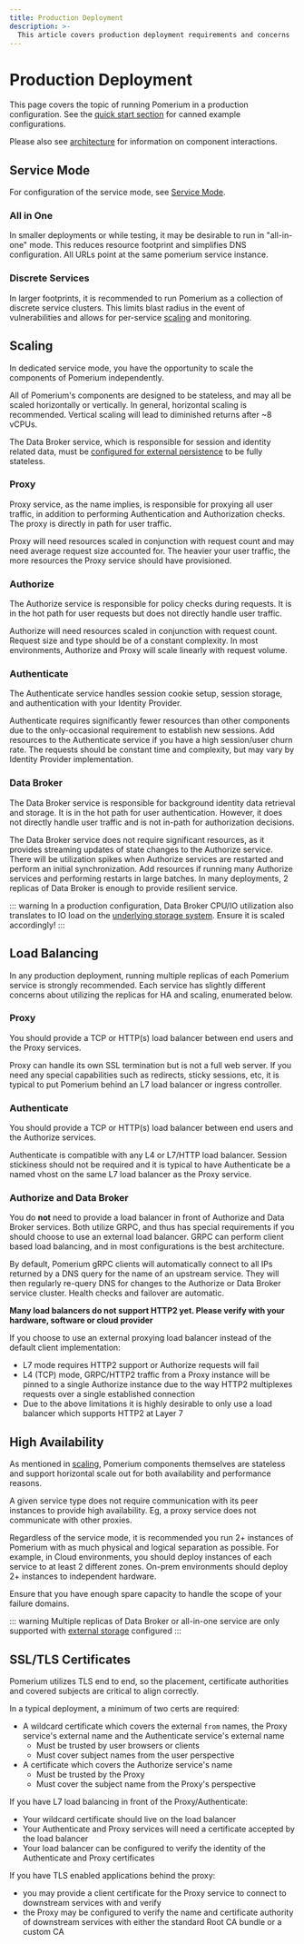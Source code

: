 ```yaml
---
title: Production Deployment
description: >-
  This article covers production deployment requirements and concerns
---
```


# Production Deployment

This page covers the topic of running Pomerium in a production configuration. See the [quick start section](/docs/install/readme.md) for canned example configurations.

Please also see [architecture](/docs/architecture.md) for information on component interactions.

## Service Mode

For configuration of the service mode, see [Service Mode](/reference/readme.md#service-mode).

### All in One

In smaller deployments or while testing, it may be desirable to run in "all-in-one" mode. This reduces resource footprint and simplifies DNS configuration. All URLs point at the same pomerium service instance.

### Discrete Services

In larger footprints, it is recommended to run Pomerium as a collection of discrete service clusters. This limits blast radius in the event of vulnerabilities and allows for per-service [scaling](#scaling) and monitoring.

## Scaling

In dedicated service mode, you have the opportunity to scale the components of Pomerium independently.

All of Pomerium's components are designed to be stateless, and may all be scaled horizontally or vertically. In general, horizontal scaling is recommended.  Vertical scaling will lead to diminished returns after ~8 vCPUs.

The Data Broker service, which is responsible for session and identity related data, must be [configured for external persistence](/docs/topics/data-storage.md) to be fully stateless.

### Proxy

Proxy service, as the name implies, is responsible for proxying all user traffic, in addition to performing Authentication and Authorization checks. The proxy is directly in path for user traffic.

Proxy will need resources scaled in conjunction with request count and may need average request size accounted for. The heavier your user traffic, the more resources the Proxy service should have provisioned.

### Authorize

The Authorize service is responsible for policy checks during requests. It is in the hot path for user requests but does not directly handle user traffic.

Authorize will need resources scaled in conjunction with request count. Request size and type should be of a constant complexity.  In most environments, Authorize and Proxy will scale linearly with request volume.

### Authenticate

The Authenticate service handles session cookie setup, session storage, and authentication with your Identity Provider.

Authenticate requires significantly fewer resources than other components due to the only-occasional requirement to establish new sessions.  Add resources to the Authenticate service if you have a high session/user churn rate. The requests should be constant time and complexity, but may vary by Identity Provider implementation.

### Data Broker

The Data Broker service is responsible for background identity data retrieval and storage.  It is in the hot path for user authentication.  However, it does not directly handle user traffic and is not in-path for authorization decisions.

The Data Broker service does not require significant resources, as it provides streaming updates of state changes to the Authorize service.  There will be utilization spikes when Authorize services are restarted and perform an initial synchronization.  Add resources if running many Authorize services and performing restarts in large batches.  In many deployments, 2 replicas of Data Broker is enough to provide resilient service.

::: warning
In a production configuration, Data Broker CPU/IO utilization also translates to IO load on the [underlying storage system](/docs/topics/data-storage.md).  Ensure it is scaled accordingly!
:::

## Load Balancing

In any production deployment, running multiple replicas of each Pomerium service is strongly recommended. Each service has slightly different concerns about utilizing the replicas for HA and scaling, enumerated below.

### Proxy

You should provide a TCP or HTTP(s) load balancer between end users and the Proxy services.

Proxy can handle its own SSL termination but is not a full web server. If you need any special capabilities such as redirects, sticky sessions, etc, it is typical to put Pomerium behind an L7 load balancer or ingress controller.

### Authenticate

You should provide a TCP or HTTP(s) load balancer between end users and the Authorize services.

Authenticate is compatible with any L4 or L7/HTTP load balancer. Session stickiness should not be required and it is typical to have Authenticate be a named vhost on the same L7 load balancer as the Proxy service.

### Authorize and Data Broker

You do **not** need to provide a load balancer in front of Authorize and Data Broker services. Both utilize GRPC, and thus has special requirements if you should choose to use an external load balancer. GRPC can perform client based load balancing, and in most configurations is the best architecture.

By default, Pomerium gRPC clients will automatically connect to all IPs returned by a DNS query for the name of an upstream service. They will then regularly re-query DNS for changes to the Authorize or Data Broker service cluster. Health checks and failover are automatic.

**Many load balancers do not support HTTP2 yet. Please verify with your hardware, software or cloud provider**

If you choose to use an external proxying load balancer instead of the default client implementation:

- L7 mode requires HTTP2 support or Authorize requests will fail
- L4 (TCP) mode, GRPC/HTTP2 traffic from a Proxy instance will be pinned to a single Authorize instance due to the way HTTP2 multiplexes requests over a single established connection
- Due to the above limitations it is highly desirable to only use a load balancer which supports HTTP2 at Layer 7

## High Availability

As mentioned in [scaling](#scaling), Pomerium components themselves are stateless and support horizontal scale out for both availability and performance reasons.

A given service type does not require communication with its peer instances to provide high availability. Eg, a proxy service does not communicate with other proxies.

Regardless of the service mode, it is recommended you run 2+ instances of Pomerium with as much physical and logical separation as possible. For example, in Cloud environments, you should deploy instances of each service to at least 2 different zones. On-prem environments should deploy 2+ instances to independent hardware.

Ensure that you have enough spare capacity to handle the scope of your failure domains.

::: warning
Multiple replicas of Data Broker or all-in-one service are only supported with [external storage](/docs/topics/data-storage.md) configured
:::

## SSL/TLS Certificates

Pomerium utilizes TLS end to end, so the placement, certificate authorities and covered subjects are critical to align correctly.

In a typical deployment, a minimum of two certs are required:

- A wildcard certificate which covers the external `from` names, the Proxy service's external name and the Authenticate service's external name
  - Must be trusted by user browsers or clients
  - Must cover subject names from the user perspective
- A certificate which covers the Authorize service's name
  - Must be trusted by the Proxy
  - Must cover the subject name from the Proxy's perspective

If you have L7 load balancing in front of the Proxy/Authenticate:

- Your wildcard certificate should live on the load balancer
- Your Authenticate and Proxy services will need a certificate accepted by the load balancer
- Your load balancer can be configured to verify the identity of the Authenticate and Proxy certificates

If you have TLS enabled applications behind the proxy:

- you may provide a client certificate for the Proxy service to connect to downstream services with and verify
- the Proxy may be configured to verify the name and certificate authority of downstream services with either the standard Root CA bundle or a custom CA
